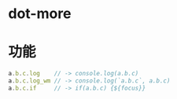 # dot-more

# 功能
```js
a.b.c.log    // -> console.log(a.b.c)
a.b.c.log_wm // -> console.log(`a.b.c`, a.b.c)
a.b.c.if     // -> if(a.b.c) {${focus}}
```